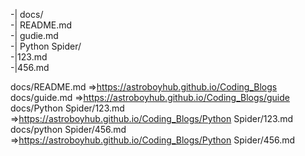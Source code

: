 -| docs/  
    -| README.md    
    -| gudie.md  
    -| Python Spider/  
		-|123.md  
		-|456.md
	
docs/README.md				         =>https://astroboyhub.github.io/Coding_Blogs  
docs/guide.md				         =>https://astroboyhub.github.io/Coding_Blogs/guide  
docs/Python Spider/123.md	                 =>https://astroboyhub.github.io/Coding_Blogs/Python Spider/123.md  
docs/python Spider/456.md  	                 =>https://astroboyhub.github.io/Coding_Blogs/Python Spider/456.md  
